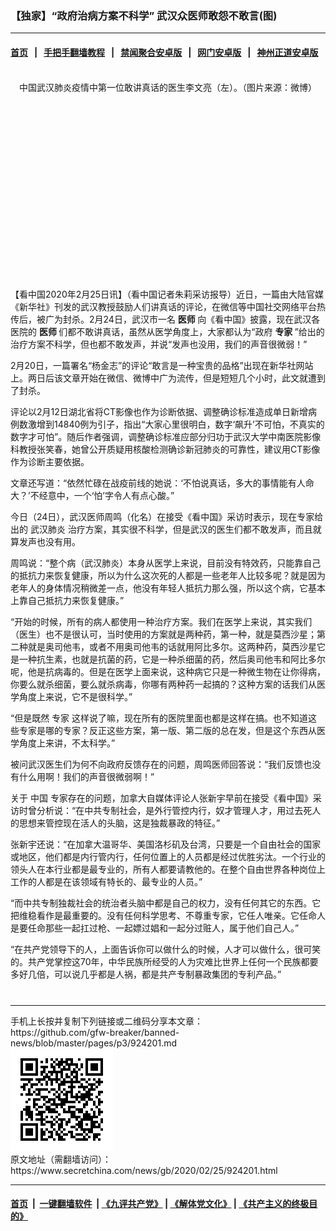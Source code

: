 ### 【独家】“政府治病方案不科学” 武汉众医师敢怨不敢言(图)
------------------------

#### [首页](https://github.com/gfw-breaker/banned-news/blob/master/README.md) &nbsp;&nbsp;|&nbsp;&nbsp; [手把手翻墙教程](https://github.com/gfw-breaker/guides/wiki) &nbsp;&nbsp;|&nbsp;&nbsp; [禁闻聚合安卓版](https://github.com/gfw-breaker/bn-android) &nbsp;&nbsp;|&nbsp;&nbsp; [网门安卓版](https://github.com/oGate2/oGate) &nbsp;&nbsp;|&nbsp;&nbsp; [神州正道安卓版](https://github.com/SzzdOgate/update) 



<div class="article_right" style="fone-color:#000">
 <p style="text-align:center">
  <img alt="" src="//img3.secretchina.com/pic/2020/2-7/p2621671a982636613-ss.jpg"/>
  <br>
   中国武汉肺炎疫情中第一位敢讲真话的医生李文亮（左）。（图片来源：微博）
   <span id="hideid" name="hideid" style="color:red;display:none;">
    <span href="https://www.secretchina.com">
    </span>
   </span>
  </br>
 </p>
 <div id="txt-mid1-t21-2017">
  <ins class="adsbygoogle" data-ad-client="ca-pub-1276641434651360" data-ad-slot="2451032099" style="display:inline-block;width:336px;height:280px">
  </ins>
  <div id="SC-22xxx">
  </div>
 </div>
 <p>
  【看中国2020年2月25日讯】（看中国记者朱莉采访报导）近日，一篇由大陆官媒《新华社》刊发的武汉教授鼓励人们讲真话的评论，在微信等中国社交网络平台热传后，被广为封杀。2月24日，武汉市一名
  <strong>
   <span href="https://www.secretchina.com/news/gb/tag/医师" target="_blank">
    医师
   </span>
  </strong>
  向《看中国》披露，现在武汉各医院的
  <strong>
   医师
  </strong>
  们都不敢讲真话，虽然从医学角度上，大家都认为“政府
  <strong>
   专家
  </strong>
  ”给出的治疗方案不科学，但也都不敢发声，并说“发声也没用，我们的声音很微弱！”
  <span id="hideid" name="hideid" style="color:red;display:none;">
   <span href="https://www.secretchina.com">
   </span>
  </span>
 </p>
 <p>
  2月20日，一篇署名“杨金志”的评论“敢言是一种宝贵的品格”出现在新华社网站上。两日后该文章开始在微信、微博中广为流传，但是短短几个小时，此文就遭到了封杀。
 </p>
 <p>
  评论以2月12日湖北省将CT影像也作为诊断依据、调整确诊标准造成单日新增病例数激增到14840例为引子，指出“大家心里很明白，数字‘飙升’不可怕，不真实的数字才可怕”。随后作者强调，调整确诊标准应部分归功于武汉大学中南医院影像科教授张笑春，她曾公开质疑用核酸检测确诊新冠肺炎的可靠性，建议用CT影像作为诊断主要依据。
 </p>
 <p>
  文章还写道：“依然忙碌在战疫前线的她说：‘不怕说真话，多大的事情能有人命大？’不经意中，一个‘怕’字令人有点心酸。”
 </p>
 <p>
  今日（24日），武汉医师周鸣（化名）在接受《看中国》采访时表示，现在专家给出的
  <span href="https://www.secretchina.com/news/gb/tag/武汉肺炎" target="_blank">
   武汉肺炎
  </span>
  治疗方案，其实很不科学，但是武汉的医生们都不敢发声，而且就算发声也没有用。
 </p>
 <p>
  周鸣说：“整个病（武汉肺炎）本身从医学上来说，目前没有特效药，只能靠自己的抵抗力来恢复健康，所以为什么这次死的人都是一些老年人比较多呢？就是因为老年人的身体情况稍微差一点，他没有年轻人抵抗力那么强，所以这个病，它基本上靠自己抵抗力来恢复健康。”
 </p>
 <p>
  “开始的时候，所有的病人都使用一种治疗方案。我们在医学上来说，其实我们（医生）也不是很认可，当时使用的方案就是两种药，第一种，就是莫西沙星；第二种就是奥司他韦，或者不用奥司他韦的话就用阿比多尔。这两种药，莫西沙星它是一种抗生素，也就是抗菌的药，它是一种杀细菌的药，然后奥司他韦和阿比多尔呢，他是抗病毒的。但是在医学上面来说，这种病它只是一种微生物在让你得病，你要么就杀细菌，要么就杀病毒，你哪有两种药一起搞的？这种方案的话我们从医学角度上来说，它不是很科学。”
 </p>
 <p>
  “但是既然
  <span href="https://www.secretchina.com/news/gb/tag/专家" target="_blank">
   专家
  </span>
  这样说了嘛，现在所有的医院里面也都是这样在搞。也不知道这些专家是哪的专家？反正这些方案，第一版、第二版的总在发，但是这个东西从医学角度上来讲，不太科学。”
 </p>
 <p>
  被问武汉医生们为何不向政府反馈存在的问题，周鸣医师回答说：“我们反馈也没有什么用啊！我们的声音很微弱啊！”
 </p>
 <p>
  关于
  <span href="https://www.secretchina.com" target="_blank">
   中国
  </span>
  专家存在的问题，加拿大自媒体评论人张新宇早前在接受《看中国》采访时曾分析说：“在中共专制社会，是外行管控内行，奴才管理人才，用过去死人的思想来管控现在活人的头脑，这是独裁暴政的特征。”
 </p>
 <p>
  张新宇还说：“在加拿大温哥华、美国洛杉矶及台湾，只要是一个自由社会的国家或地区，他们都是内行管内行，任何位置上的人员都是经过优胜劣汰。一个行业的领头人在本行业都是最专业的，所有人都要请教他的。在整个自由世界各种岗位上工作的人都是在该领域有特长的、最专业的人员。”
 </p>
 <p>
  “而中共专制独裁社会的统治者头脑中都是自己的权力，没有任何其它的东西。它把维稳看作是最重要的。没有任何科学思考、不尊重专家，它任人唯亲。它任命人是要任命那些一起扛过枪、一起嫖过娼和一起分过赃人，属于他们自己人。”
 </p>
 <p>
  “在共产党领导下的人，上面告诉你可以做什么的时候，人才可以做什么，很可笑的。共产党掌控这70年，中华民族所经受的人为灾难比世界上任何一个民族都要多好几倍，可以说几乎都是人祸，都是共产专制暴政集团的专利产品。”
  <center>
   <div>
    <div id="txt-mid2-t22-2017" style="display: block;  max-height: 351px;  overflow: hidden;">
     <div id="SC-21xxx">
     </div>
     <ins class="adsbygoogle" data-ad-client="ca-pub-1276641434651360" data-ad-format="auto" data-ad-slot="4301710469" data-full-width-responsive="true" style="display:block">
     </ins>
    </div>
   </div>
  </center>
  <div style="padding-top:12px;">
  </div>
 </p>
</div>

<hr/>
手机上长按并复制下列链接或二维码分享本文章：<br/>
https://github.com/gfw-breaker/banned-news/blob/master/pages/p3/924201.md <br/>
<a href='https://github.com/gfw-breaker/banned-news/blob/master/pages/p3/924201.md'><img src='https://github.com/gfw-breaker/banned-news/blob/master/pages/p3/924201.md.png'/></a> <br/>
原文地址（需翻墙访问）：https://www.secretchina.com/news/gb/2020/02/25/924201.html


------------------------
#### [首页](https://github.com/gfw-breaker/banned-news/blob/master/README.md) &nbsp;|&nbsp; [一键翻墙软件](https://github.com/gfw-breaker/nogfw/blob/master/README.md) &nbsp;| [《九评共产党》](https://github.com/gfw-breaker/9ping.md/blob/master/README.md#九评之一评共产党是什么) | [《解体党文化》](https://github.com/gfw-breaker/jtdwh.md/blob/master/README.md) | [《共产主义的终极目的》](https://github.com/gfw-breaker/gczydzjmd.md/blob/master/README.md)


<img src='http://gfw-breaker.win/banned-news/pages/p3/924201.md' width='0px' height='0px'/>